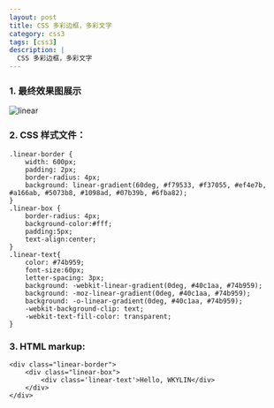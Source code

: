 ```yaml
---
layout: post
title: CSS 多彩边框，多彩文字
category: css3 
tags: [css3]
description: |
  CSS 多彩边框，多彩文字
---
```


### 1. 最终效果图展示

![linear](//wkylin.github.io/assets/images/linear.png "linear")

### 2. CSS 样式文件：

    .linear-border {
        width: 600px;
        padding: 2px;
        border-radius: 4px;
        background: linear-gradient(60deg, #f79533, #f37055, #ef4e7b, #a166ab, #5073b8, #1098ad, #07b39b, #6fba82);
    }
    .linear-box {
        border-radius: 4px;
        background-color:#fff;
        padding:5px;
        text-align:center;
    }
    .linear-text{
        color: #74b959;
        font-size:60px;
        letter-spacing: 3px;
        background: -webkit-linear-gradient(0deg, #40c1aa, #74b959);
        background: -moz-linear-gradient(0deg, #40c1aa, #74b959);
        background: -o-linear-gradient(0deg, #40c1aa, #74b959);
        -webkit-background-clip: text;
        -webkit-text-fill-color: transparent;
    }

### 3. HTML markup:

    <div class="linear-border">
        <div class="linear-box">
            <div class='linear-text'>Hello, WKYLIN</div>
        </div>
    </div>

    
    
